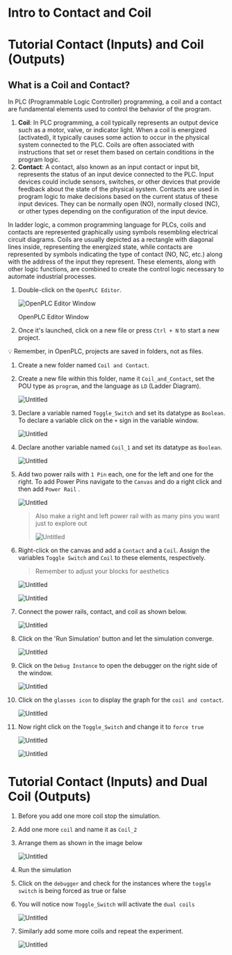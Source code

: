 # Intro to Contact and Coil

# Tutorial Contact (Inputs) and Coil (Outputs)

## What is a Coil and Contact?

In PLC (Programmable Logic Controller) programming, a coil and a contact are fundamental elements used to control the behavior of the program.

1. **Coil**: In PLC programming, a coil typically represents an output device such as a motor, valve, or indicator light. When a coil is energized (activated), it typically causes some action to occur in the physical system connected to the PLC. Coils are often associated with instructions that set or reset them based on certain conditions in the program logic.
2. **Contact**: A contact, also known as an input contact or input bit, represents the status of an input device connected to the PLC. Input devices could include sensors, switches, or other devices that provide feedback about the state of the physical system. Contacts are used in program logic to make decisions based on the current status of these input devices. They can be normally open (NO), normally closed (NC), or other types depending on the configuration of the input device.

In ladder logic, a common programming language for PLCs, coils and contacts are represented graphically using symbols resembling electrical circuit diagrams. Coils are usually depicted as a rectangle with diagonal lines inside, representing the energized state, while contacts are represented by symbols indicating the type of contact (NO, NC, etc.) along with the address of the input they represent. These elements, along with other logic functions, are combined to create the control logic necessary to automate industrial processes.

1. Double-click on the `OpenPLC Editor`.
    
    ![OpenPLC Editor Window](Intro%20to%20Contact%20and%20Coil%206611dd23f2a54a69bfed700856293c2e/Untitled.png)
    
    OpenPLC Editor Window
    
2. Once it's launched, click on a new file or press `Ctrl + N` to start a new project.

<aside>
💡 Remember, in OpenPLC, projects are saved in folders, not as files.

</aside>

1. Create a new folder named `Coil and Contact`.
2. Create a new file within this folder, name it `Coil_and_Contact`, set the POU type as `program`, and the language as `LD` (Ladder Diagram).
    
    ![Untitled](Intro%20to%20Contact%20and%20Coil%206611dd23f2a54a69bfed700856293c2e/Untitled%201.png)
    
3. Declare a variable named `Toggle_Switch` and set its datatype as `Boolean`. To declare a variable click on the `+` sign in the variable window.
    
    ![Untitled](Intro%20to%20Contact%20and%20Coil%206611dd23f2a54a69bfed700856293c2e/Untitled%202.png)
    
4. Declare another variable named `Coil_1` and set its datatype as `Boolean`.
    
    ![Untitled](Intro%20to%20Contact%20and%20Coil%206611dd23f2a54a69bfed700856293c2e/Untitled%203.png)
    
5. Add two power rails with `1 Pin` each, one for the left and one for the right. To add Power Pins navigate to the `Canvas` and do a right click and then add `Power Rail` . 
    
    ![Untitled](Intro%20to%20Contact%20and%20Coil%206611dd23f2a54a69bfed700856293c2e/Untitled%204.png)
    
    > Also make a right and left power rail with as many pins you want just to explore out
    > 
    > 
    > ![Untitled](Intro%20to%20Contact%20and%20Coil%206611dd23f2a54a69bfed700856293c2e/Untitled%205.png)
    > 
6. Right-click on the canvas and add a `Contact` and a `Coil`. Assign the variables `Toggle Switch` and `Coil` to these elements, respectively. 
    
    > Remember to adjust your blocks for aesthetics
    > 
    
    ![Untitled](Intro%20to%20Contact%20and%20Coil%206611dd23f2a54a69bfed700856293c2e/Untitled%206.png)
    
    ![Untitled](Intro%20to%20Contact%20and%20Coil%206611dd23f2a54a69bfed700856293c2e/Untitled%207.png)
    
7. Connect the power rails, contact, and coil as shown below.
    
    ![Untitled](Intro%20to%20Contact%20and%20Coil%206611dd23f2a54a69bfed700856293c2e/Untitled%208.png)
    
8. Click on the 'Run Simulation' button and let the simulation converge.
    
    ![Untitled](Intro%20to%20Contact%20and%20Coil%206611dd23f2a54a69bfed700856293c2e/Untitled%209.png)
    
9. Click on the `Debug Instance` to open the debugger on the right side of the window.
    
    ![Untitled](Intro%20to%20Contact%20and%20Coil%206611dd23f2a54a69bfed700856293c2e/Untitled%2010.png)
    
10. Click on the `glasses icon` to display the graph for the `coil and contact`.
    
    ![Untitled](Intro%20to%20Contact%20and%20Coil%206611dd23f2a54a69bfed700856293c2e/Untitled%2011.png)
    
11. Now right click on the `Toggle_Switch` and change it to `force true`
    
    ![Untitled](Intro%20to%20Contact%20and%20Coil%206611dd23f2a54a69bfed700856293c2e/Untitled%2012.png)
    
    ![Untitled](Intro%20to%20Contact%20and%20Coil%206611dd23f2a54a69bfed700856293c2e/Untitled%2013.png)
    

# Tutorial Contact (Inputs) and Dual Coil (Outputs)

1. Before you add one more coil stop the simulation.
2. Add one more `coil` and name it as `Coil_2`
3. Arrange them as shown in the image below
    
    ![Untitled](Intro%20to%20Contact%20and%20Coil%206611dd23f2a54a69bfed700856293c2e/Untitled%2014.png)
    
4. Run the simulation
5. Click on the `debugger` and check for the instances where the `toggle switch`  is being forced as true or false
6.  You will notice now `Toggle_Switch` will activate the `dual coils`
    
    ![Untitled](Intro%20to%20Contact%20and%20Coil%206611dd23f2a54a69bfed700856293c2e/Untitled%2015.png)
    
7. Similarly add some more coils and repeat the experiment.
    
    ![Untitled](Intro%20to%20Contact%20and%20Coil%206611dd23f2a54a69bfed700856293c2e/Untitled%2016.png)